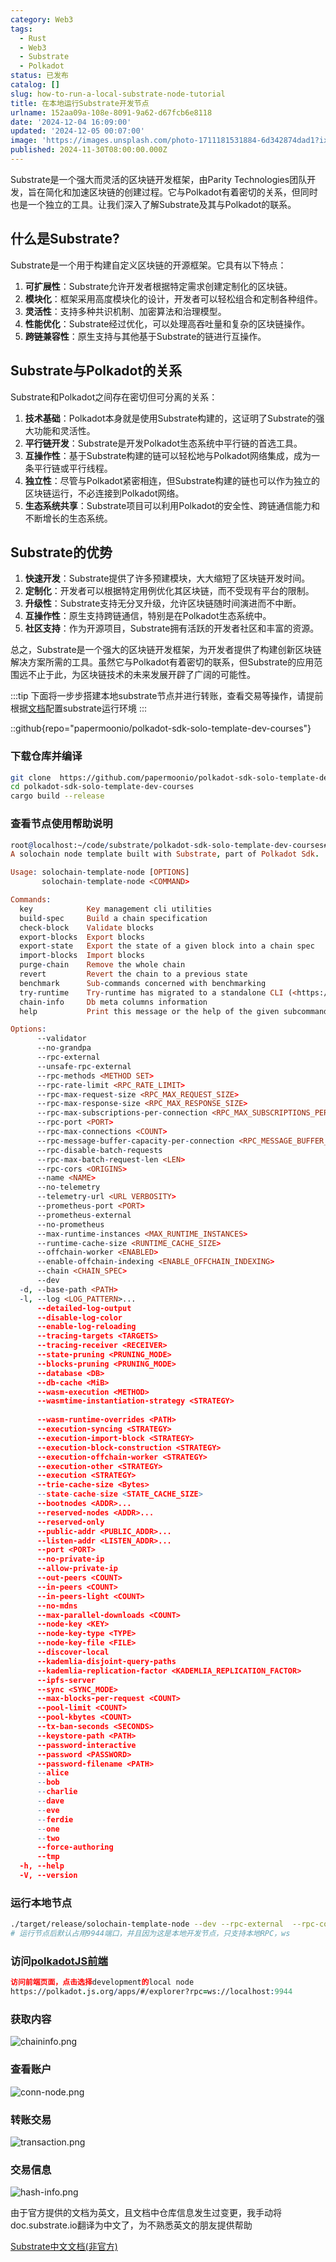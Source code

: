 ```yaml
---
category: Web3
tags:
  - Rust
  - Web3
  - Substrate
  - Polkadot
status: 已发布
catalog: []
slug: how-to-run-a-local-substrate-node-tutorial
title: 在本地运行Substrate开发节点
urlname: 152aa09a-108e-8091-9a62-d67fcb6e8118
date: '2024-12-04 16:09:00'
updated: '2024-12-05 00:07:00'
image: 'https://images.unsplash.com/photo-1711181531884-6d342874dad1?ixlib=rb-4.0.3&q=85&fm=jpg&crop=entropy&cs=srgb'
published: 2024-11-30T08:00:00.000Z
---
```


Substrate是一个强大而灵活的区块链开发框架，由Parity Technologies团队开发，旨在简化和加速区块链的创建过程。它与Polkadot有着密切的关系，但同时也是一个独立的工具。让我们深入了解Substrate及其与Polkadot的联系。


## 什么是Substrate?


Substrate是一个用于构建自定义区块链的开源框架。它具有以下特点：

1. **可扩展性**：Substrate允许开发者根据特定需求创建定制化的区块链。
2. **模块化**：框架采用高度模块化的设计，开发者可以轻松组合和定制各种组件。
3. **灵活性**：支持多种共识机制、加密算法和治理模型。
4. **性能优化**：Substrate经过优化，可以处理高吞吐量和复杂的区块链操作。
5. **跨链兼容性**：原生支持与其他基于Substrate的链进行互操作。

## Substrate与Polkadot的关系


Substrate和Polkadot之间存在密切但可分离的关系：

1. **技术基础**：Polkadot本身就是使用Substrate构建的，这证明了Substrate的强大功能和灵活性。
2. **平行链开发**：Substrate是开发Polkadot生态系统中平行链的首选工具。
3. **互操作性**：基于Substrate构建的链可以轻松地与Polkadot网络集成，成为一条平行链或平行线程。
4. **独立性**：尽管与Polkadot紧密相连，但Substrate构建的链也可以作为独立的区块链运行，不必连接到Polkadot网络。
5. **生态系统共享**：Substrate项目可以利用Polkadot的安全性、跨链通信能力和不断增长的生态系统。

## Substrate的优势

1. **快速开发**：Substrate提供了许多预建模块，大大缩短了区块链开发时间。
2. **定制化**：开发者可以根据特定用例优化其区块链，而不受现有平台的限制。
3. **升级性**：Substrate支持无分叉升级，允许区块链随时间演进而不中断。
4. **互操作性**：原生支持跨链通信，特别是在Polkadot生态系统中。
5. **社区支持**：作为开源项目，Substrate拥有活跃的开发者社区和丰富的资源。

总之，Substrate是一个强大的区块链开发框架，为开发者提供了构建创新区块链解决方案所需的工具。虽然它与Polkadot有着密切的联系，但Substrate的应用范围远不止于此，为区块链技术的未来发展开辟了广阔的可能性。


:::tip
下面将一步步搭建本地substrate节点并进行转账，查看交易等操作，请提前根据[文档](https://substrate-docs.pages.dev/en/install/macos/?mode=light)配置substrate运行环境
:::


::github{repo="papermoonio/polkadot-sdk-solo-template-dev-courses"}


### 下载仓库并编译


```bash
git clone  https://github.com/papermoonio/polkadot-sdk-solo-template-dev-courses 
cd polkadot-sdk-solo-template-dev-courses
cargo build --release
```


### 查看节点使用帮助说明


```prolog
root@localhost:~/code/substrate/polkadot-sdk-solo-template-dev-courses# ./target/release/solochain-template-node -h
A solochain node template built with Substrate, part of Polkadot Sdk.

Usage: solochain-template-node [OPTIONS]
       solochain-template-node <COMMAND>

Commands:
  key            Key management cli utilities
  build-spec     Build a chain specification
  check-block    Validate blocks
  export-blocks  Export blocks
  export-state   Export the state of a given block into a chain spec
  import-blocks  Import blocks
  purge-chain    Remove the whole chain
  revert         Revert the chain to a previous state
  benchmark      Sub-commands concerned with benchmarking
  try-runtime    Try-runtime has migrated to a standalone CLI (<https://github.com/paritytech/try-runtime-cli>). The subcommand exists as a stub and deprecation notice. It will be removed entirely some time after January 2024
  chain-info     Db meta columns information
  help           Print this message or the help of the given subcommand(s)

Options:
      --validator                                                                                Enable validator mode
      --no-grandpa                                                                               Disable GRANDPA
      --rpc-external                                                                             Listen to all RPC interfaces (default: local)
      --unsafe-rpc-external                                                                      Listen to all RPC interfaces
      --rpc-methods <METHOD SET>                                                                 RPC methods to expose. [default: auto] [possible values: auto, safe, unsafe]
      --rpc-rate-limit <RPC_RATE_LIMIT>                                                          RPC rate limiting (calls/minute) for each connection
      --rpc-max-request-size <RPC_MAX_REQUEST_SIZE>                                              Set the maximum RPC request payload size for both HTTP and WS in megabytes [default: 15]
      --rpc-max-response-size <RPC_MAX_RESPONSE_SIZE>                                            Set the maximum RPC response payload size for both HTTP and WS in megabytes [default: 15]
      --rpc-max-subscriptions-per-connection <RPC_MAX_SUBSCRIPTIONS_PER_CONNECTION>              Set the maximum concurrent subscriptions per connection [default: 1024]
      --rpc-port <PORT>                                                                          Specify JSON-RPC server TCP port
      --rpc-max-connections <COUNT>                                                              Maximum number of RPC server connections [default: 100]
      --rpc-message-buffer-capacity-per-connection <RPC_MESSAGE_BUFFER_CAPACITY_PER_CONNECTION>  The number of messages the RPC server is allowed to keep in memory [default: 64]
      --rpc-disable-batch-requests                                                               Disable RPC batch requests
      --rpc-max-batch-request-len <LEN>                                                          Limit the max length per RPC batch request
      --rpc-cors <ORIGINS>                                                                       Specify browser *origins* allowed to access the HTTP & WS RPC servers
      --name <NAME>                                                                              The human-readable name for this node
      --no-telemetry                                                                             Disable connecting to the Substrate telemetry server
      --telemetry-url <URL VERBOSITY>                                                            The URL of the telemetry server to connect to
      --prometheus-port <PORT>                                                                   Specify Prometheus exporter TCP Port
      --prometheus-external                                                                      Expose Prometheus exporter on all interfaces
      --no-prometheus                                                                            Do not expose a Prometheus exporter endpoint
      --max-runtime-instances <MAX_RUNTIME_INSTANCES>                                            The size of the instances cache for each runtime [max: 32] [default: 8]
      --runtime-cache-size <RUNTIME_CACHE_SIZE>                                                  Maximum number of different runtimes that can be cached [default: 2]
      --offchain-worker <ENABLED>                                                                Execute offchain workers on every block [default: when-authority] [possible values: always, never, when-authority]
      --enable-offchain-indexing <ENABLE_OFFCHAIN_INDEXING>                                      Enable offchain indexing API [default: false] [possible values: true, false]
      --chain <CHAIN_SPEC>                                                                       Specify the chain specification
      --dev                                                                                      Specify the development chain
  -d, --base-path <PATH>                                                                         Specify custom base path
  -l, --log <LOG_PATTERN>...                                                                     Sets a custom logging filter (syntax: `<target>=<level>`)
      --detailed-log-output                                                                      Enable detailed log output
      --disable-log-color                                                                        Disable log color output
      --enable-log-reloading                                                                     Enable feature to dynamically update and reload the log filter
      --tracing-targets <TARGETS>                                                                Sets a custom profiling filter
      --tracing-receiver <RECEIVER>                                                              Receiver to process tracing messages [default: log] [possible values: log]
      --state-pruning <PRUNING_MODE>                                                             Specify the state pruning mode
      --blocks-pruning <PRUNING_MODE>                                                            Specify the blocks pruning mode [default: archive-canonical]
      --database <DB>                                                                            Select database backend to use [possible values: rocksdb, paritydb, auto, paritydb-experimental]
      --db-cache <MiB>                                                                           Limit the memory the database cache can use
      --wasm-execution <METHOD>                                                                  Method for executing Wasm runtime code [default: compiled] [possible values: interpreted-i-know-what-i-do, compiled]
      --wasmtime-instantiation-strategy <STRATEGY>                                               The WASM instantiation method to use [default: pooling-copy-on-write] [possible values: pooling-copy-on-write, recreate-instance-copy-on-write, pooling,
                                                                                                 recreate-instance]
      --wasm-runtime-overrides <PATH>                                                            Specify the path where local WASM runtimes are stored
      --execution-syncing <STRATEGY>                                                             Runtime execution strategy for importing blocks during initial sync [possible values: native, wasm, both, native-else-wasm]
      --execution-import-block <STRATEGY>                                                        Runtime execution strategy for general block import (including locally authored blocks) [possible values: native, wasm, both, native-else-wasm]
      --execution-block-construction <STRATEGY>                                                  Runtime execution strategy for constructing blocks [possible values: native, wasm, both, native-else-wasm]
      --execution-offchain-worker <STRATEGY>                                                     Runtime execution strategy for offchain workers [possible values: native, wasm, both, native-else-wasm]
      --execution-other <STRATEGY>                                                               Runtime execution strategy when not syncing, importing or constructing blocks [possible values: native, wasm, both, native-else-wasm]
      --execution <STRATEGY>                                                                     The execution strategy that should be used by all execution contexts [possible values: native, wasm, both, native-else-wasm]
      --trie-cache-size <Bytes>                                                                  Specify the state cache size [default: 67108864]
      --state-cache-size <STATE_CACHE_SIZE>                                                      DEPRECATED: switch to `--trie-cache-size`
      --bootnodes <ADDR>...                                                                      Specify a list of bootnodes
      --reserved-nodes <ADDR>...                                                                 Specify a list of reserved node addresses
      --reserved-only                                                                            Whether to only synchronize the chain with reserved nodes
      --public-addr <PUBLIC_ADDR>...                                                             Public address that other nodes will use to connect to this node
      --listen-addr <LISTEN_ADDR>...                                                             Listen on this multiaddress
      --port <PORT>                                                                              Specify p2p protocol TCP port
      --no-private-ip                                                                            Always forbid connecting to private IPv4/IPv6 addresses
      --allow-private-ip                                                                         Always accept connecting to private IPv4/IPv6 addresses
      --out-peers <COUNT>                                                                        Number of outgoing connections we're trying to maintain [default: 8]
      --in-peers <COUNT>                                                                         Maximum number of inbound full nodes peers [default: 32]
      --in-peers-light <COUNT>                                                                   Maximum number of inbound light nodes peers [default: 100]
      --no-mdns                                                                                  Disable mDNS discovery (default: true)
      --max-parallel-downloads <COUNT>                                                           Maximum number of peers from which to ask for the same blocks in parallel [default: 5]
      --node-key <KEY>                                                                           Secret key to use for p2p networking
      --node-key-type <TYPE>                                                                     Crypto primitive to use for p2p networking [default: ed25519] [possible values: ed25519]
      --node-key-file <FILE>                                                                     File from which to read the node's secret key to use for p2p networking
      --discover-local                                                                           Enable peer discovery on local networks
      --kademlia-disjoint-query-paths                                                            Require iterative Kademlia DHT queries to use disjoint paths
      --kademlia-replication-factor <KADEMLIA_REPLICATION_FACTOR>                                Kademlia replication factor [default: 20]
      --ipfs-server                                                                              Join the IPFS network and serve transactions over bitswap protocol
      --sync <SYNC_MODE>                                                                         Blockchain syncing mode. [default: full] [possible values: full, fast, fast-unsafe, warp]
      --max-blocks-per-request <COUNT>                                                           Maximum number of blocks per request [default: 64]
      --pool-limit <COUNT>                                                                       Maximum number of transactions in the transaction pool [default: 8192]
      --pool-kbytes <COUNT>                                                                      Maximum number of kilobytes of all transactions stored in the pool [default: 20480]
      --tx-ban-seconds <SECONDS>                                                                 How long a transaction is banned for
      --keystore-path <PATH>                                                                     Specify custom keystore path
      --password-interactive                                                                     Use interactive shell for entering the password used by the keystore
      --password <PASSWORD>                                                                      Password used by the keystore
      --password-filename <PATH>                                                                 File that contains the password used by the keystore
      --alice                                                                                    Shortcut for `--name Alice --validator`
      --bob                                                                                      Shortcut for `--name Bob --validator`
      --charlie                                                                                  Shortcut for `--name Charlie --validator`
      --dave                                                                                     Shortcut for `--name Dave --validator`
      --eve                                                                                      Shortcut for `--name Eve --validator`
      --ferdie                                                                                   Shortcut for `--name Ferdie --validator`
      --one                                                                                      Shortcut for `--name One --validator`
      --two                                                                                      Shortcut for `--name Two --validator`
      --force-authoring                                                                          Enable authoring even when offline
      --tmp                                                                                      Run a temporary node
  -h, --help                                                                                     Print help (see more with '--help')
  -V, --version                                                                                  Print version
```


### 运行本地节点


```bash
./target/release/solochain-template-node --dev --rpc-external  --rpc-cors all
# 运行节点后默认占用9944端口，并且因为这是本地开发节点，只支持本地RPC，ws
```


### 访问[polkadotJS前端](https://polkadot.js.org/apps/#/explorer?rpc=ws://localhost:9944)


```prolog
访问前端页面，点击选择development的local node
https://polkadot.js.org/apps/#/explorer?rpc=ws://localhost:9944
```


### 获取内容


![chaininfo.png](https://prod-files-secure.s3.us-west-2.amazonaws.com/5d24fe63-e567-4804-86f9-9fdc62e13082/89be5adf-5619-4306-be75-45b425e3c446/chaininfo.png?X-Amz-Algorithm=AWS4-HMAC-SHA256&X-Amz-Content-Sha256=UNSIGNED-PAYLOAD&X-Amz-Credential=ASIAZI2LB466XMDXHINQ%2F20250326%2Fus-west-2%2Fs3%2Faws4_request&X-Amz-Date=20250326T053809Z&X-Amz-Expires=3600&X-Amz-Security-Token=IQoJb3JpZ2luX2VjELz%2F%2F%2F%2F%2F%2F%2F%2F%2F%2FwEaCXVzLXdlc3QtMiJGMEQCIGH4aGghRzF62%2FrWZq2%2F2lsyeWaFlib90Ti9GhBJfZaqAiAC60yjsopeVTwHWp0NQgfZiuA%2FVPDNKPxNh%2FcsRMCLHir%2FAwglEAAaDDYzNzQyMzE4MzgwNSIM7pW%2BwIfUzpVWIiZAKtwDCroymjdfWJgFe7mElC3swy1SbnVuJhX22y%2FmQ7FP0bkZ7qTavJMZu8MUW%2BTvENDbKrrJwYv2pRtjj4eMafjir8c%2BYX6MHcRdaas58l%2FJqdpyZVt30jj3C54YeTFh9uLvLrsLns2i4iSdco2jAgA7IRe4n0N%2BmLyB1fr1Z3jpMQP40X9j%2F76rSxZ%2BbAgBfcH8aLNHiDpe%2BLmAMoC5zXlZK0dbF9RvbwPXwxYIRIHxE6FXvbZdvVaEDRXCp8gf8Ch%2B4hX09U643%2FLquwIs5fGu2%2FPGJbxOw7sd0GcE0sjgYaoT2FmVG%2BR60AypLm%2Bx%2BjjHgU3VTukPodtg8t2NNX5BGV9924HVvOcDBWFE9MbpWYwwgIsuHHyV8V1ETCTnsWxmAOZ%2FqoUZGSCrqSKfNkc5wZDBS7zhsK9Fyeh%2FouXsCbVnRS%2FPZiLVaRbHMF%2B9nLYJlcjmG7SBTcHs6dbtdyx7uiMJZgUc737hUKaD7N8L9%2Bjbx4gQ%2FxM8Iqiif3kwkyL35aHJrWkZuz%2BzvdfZl95Xdp1s%2BNX5Jrr6J7Vp2m%2Fu47GAr6PXkut2M3ipOAOlgge7AKKbMMEHEZZqyeu6aPgf5xKPHMhFcWfPMSbnvoWPUcwnPjRuTBILOAi4k84w3%2BeNvwY6pgHIqP%2FTe7i1vcu49P%2FwUc4CqXlgvpOSIDrFmrIeXi%2BKSB8hC%2B4E1%2Fv%2BNNr3ZVaI1oFgb58E%2FKwkplUR%2FWsGC2Y3ONTaTzMi3AngvzrpNRhSv7ppv87S8L5UF4MEq26g5rmJoiSy4S0fE7rBslGXB%2FuQfAKZb1fk9Sh7D1KdPbrcgjEg2dtwdrgp3FbQmaI13TLTQ21VPbp2yEZ%2BdezkRmStNjypzi1z&X-Amz-Signature=bc5698e6faa513ce2899ceaa2f929e9324d499543aff7682125e64e677fa0301&X-Amz-SignedHeaders=host&x-id=GetObject)


### 查看账户


![conn-node.png](https://prod-files-secure.s3.us-west-2.amazonaws.com/5d24fe63-e567-4804-86f9-9fdc62e13082/05964f92-c6d8-42d1-b4a1-b3a852295683/conn-node.png?X-Amz-Algorithm=AWS4-HMAC-SHA256&X-Amz-Content-Sha256=UNSIGNED-PAYLOAD&X-Amz-Credential=ASIAZI2LB466XMDXHINQ%2F20250326%2Fus-west-2%2Fs3%2Faws4_request&X-Amz-Date=20250326T053809Z&X-Amz-Expires=3600&X-Amz-Security-Token=IQoJb3JpZ2luX2VjELz%2F%2F%2F%2F%2F%2F%2F%2F%2F%2FwEaCXVzLXdlc3QtMiJGMEQCIGH4aGghRzF62%2FrWZq2%2F2lsyeWaFlib90Ti9GhBJfZaqAiAC60yjsopeVTwHWp0NQgfZiuA%2FVPDNKPxNh%2FcsRMCLHir%2FAwglEAAaDDYzNzQyMzE4MzgwNSIM7pW%2BwIfUzpVWIiZAKtwDCroymjdfWJgFe7mElC3swy1SbnVuJhX22y%2FmQ7FP0bkZ7qTavJMZu8MUW%2BTvENDbKrrJwYv2pRtjj4eMafjir8c%2BYX6MHcRdaas58l%2FJqdpyZVt30jj3C54YeTFh9uLvLrsLns2i4iSdco2jAgA7IRe4n0N%2BmLyB1fr1Z3jpMQP40X9j%2F76rSxZ%2BbAgBfcH8aLNHiDpe%2BLmAMoC5zXlZK0dbF9RvbwPXwxYIRIHxE6FXvbZdvVaEDRXCp8gf8Ch%2B4hX09U643%2FLquwIs5fGu2%2FPGJbxOw7sd0GcE0sjgYaoT2FmVG%2BR60AypLm%2Bx%2BjjHgU3VTukPodtg8t2NNX5BGV9924HVvOcDBWFE9MbpWYwwgIsuHHyV8V1ETCTnsWxmAOZ%2FqoUZGSCrqSKfNkc5wZDBS7zhsK9Fyeh%2FouXsCbVnRS%2FPZiLVaRbHMF%2B9nLYJlcjmG7SBTcHs6dbtdyx7uiMJZgUc737hUKaD7N8L9%2Bjbx4gQ%2FxM8Iqiif3kwkyL35aHJrWkZuz%2BzvdfZl95Xdp1s%2BNX5Jrr6J7Vp2m%2Fu47GAr6PXkut2M3ipOAOlgge7AKKbMMEHEZZqyeu6aPgf5xKPHMhFcWfPMSbnvoWPUcwnPjRuTBILOAi4k84w3%2BeNvwY6pgHIqP%2FTe7i1vcu49P%2FwUc4CqXlgvpOSIDrFmrIeXi%2BKSB8hC%2B4E1%2Fv%2BNNr3ZVaI1oFgb58E%2FKwkplUR%2FWsGC2Y3ONTaTzMi3AngvzrpNRhSv7ppv87S8L5UF4MEq26g5rmJoiSy4S0fE7rBslGXB%2FuQfAKZb1fk9Sh7D1KdPbrcgjEg2dtwdrgp3FbQmaI13TLTQ21VPbp2yEZ%2BdezkRmStNjypzi1z&X-Amz-Signature=925cc0d6632350c7fcaec74a7882a96b174c7017de9210e175d5f981503a3953&X-Amz-SignedHeaders=host&x-id=GetObject)


### 转账交易


![transaction.png](https://prod-files-secure.s3.us-west-2.amazonaws.com/5d24fe63-e567-4804-86f9-9fdc62e13082/65593d3b-9b56-4fbe-a383-1447c903127f/transaction.png?X-Amz-Algorithm=AWS4-HMAC-SHA256&X-Amz-Content-Sha256=UNSIGNED-PAYLOAD&X-Amz-Credential=ASIAZI2LB466XMDXHINQ%2F20250326%2Fus-west-2%2Fs3%2Faws4_request&X-Amz-Date=20250326T053809Z&X-Amz-Expires=3600&X-Amz-Security-Token=IQoJb3JpZ2luX2VjELz%2F%2F%2F%2F%2F%2F%2F%2F%2F%2FwEaCXVzLXdlc3QtMiJGMEQCIGH4aGghRzF62%2FrWZq2%2F2lsyeWaFlib90Ti9GhBJfZaqAiAC60yjsopeVTwHWp0NQgfZiuA%2FVPDNKPxNh%2FcsRMCLHir%2FAwglEAAaDDYzNzQyMzE4MzgwNSIM7pW%2BwIfUzpVWIiZAKtwDCroymjdfWJgFe7mElC3swy1SbnVuJhX22y%2FmQ7FP0bkZ7qTavJMZu8MUW%2BTvENDbKrrJwYv2pRtjj4eMafjir8c%2BYX6MHcRdaas58l%2FJqdpyZVt30jj3C54YeTFh9uLvLrsLns2i4iSdco2jAgA7IRe4n0N%2BmLyB1fr1Z3jpMQP40X9j%2F76rSxZ%2BbAgBfcH8aLNHiDpe%2BLmAMoC5zXlZK0dbF9RvbwPXwxYIRIHxE6FXvbZdvVaEDRXCp8gf8Ch%2B4hX09U643%2FLquwIs5fGu2%2FPGJbxOw7sd0GcE0sjgYaoT2FmVG%2BR60AypLm%2Bx%2BjjHgU3VTukPodtg8t2NNX5BGV9924HVvOcDBWFE9MbpWYwwgIsuHHyV8V1ETCTnsWxmAOZ%2FqoUZGSCrqSKfNkc5wZDBS7zhsK9Fyeh%2FouXsCbVnRS%2FPZiLVaRbHMF%2B9nLYJlcjmG7SBTcHs6dbtdyx7uiMJZgUc737hUKaD7N8L9%2Bjbx4gQ%2FxM8Iqiif3kwkyL35aHJrWkZuz%2BzvdfZl95Xdp1s%2BNX5Jrr6J7Vp2m%2Fu47GAr6PXkut2M3ipOAOlgge7AKKbMMEHEZZqyeu6aPgf5xKPHMhFcWfPMSbnvoWPUcwnPjRuTBILOAi4k84w3%2BeNvwY6pgHIqP%2FTe7i1vcu49P%2FwUc4CqXlgvpOSIDrFmrIeXi%2BKSB8hC%2B4E1%2Fv%2BNNr3ZVaI1oFgb58E%2FKwkplUR%2FWsGC2Y3ONTaTzMi3AngvzrpNRhSv7ppv87S8L5UF4MEq26g5rmJoiSy4S0fE7rBslGXB%2FuQfAKZb1fk9Sh7D1KdPbrcgjEg2dtwdrgp3FbQmaI13TLTQ21VPbp2yEZ%2BdezkRmStNjypzi1z&X-Amz-Signature=79c237573cf290c6231cecf57aee64e6ca7a9382c4ff96de1ab2dee3530093ae&X-Amz-SignedHeaders=host&x-id=GetObject)


### 交易信息


![hash-info.png](https://prod-files-secure.s3.us-west-2.amazonaws.com/5d24fe63-e567-4804-86f9-9fdc62e13082/7b9b0ba8-edf2-4998-9e9d-9cde7a64aa23/hash-info.png?X-Amz-Algorithm=AWS4-HMAC-SHA256&X-Amz-Content-Sha256=UNSIGNED-PAYLOAD&X-Amz-Credential=ASIAZI2LB466XMDXHINQ%2F20250326%2Fus-west-2%2Fs3%2Faws4_request&X-Amz-Date=20250326T053809Z&X-Amz-Expires=3600&X-Amz-Security-Token=IQoJb3JpZ2luX2VjELz%2F%2F%2F%2F%2F%2F%2F%2F%2F%2FwEaCXVzLXdlc3QtMiJGMEQCIGH4aGghRzF62%2FrWZq2%2F2lsyeWaFlib90Ti9GhBJfZaqAiAC60yjsopeVTwHWp0NQgfZiuA%2FVPDNKPxNh%2FcsRMCLHir%2FAwglEAAaDDYzNzQyMzE4MzgwNSIM7pW%2BwIfUzpVWIiZAKtwDCroymjdfWJgFe7mElC3swy1SbnVuJhX22y%2FmQ7FP0bkZ7qTavJMZu8MUW%2BTvENDbKrrJwYv2pRtjj4eMafjir8c%2BYX6MHcRdaas58l%2FJqdpyZVt30jj3C54YeTFh9uLvLrsLns2i4iSdco2jAgA7IRe4n0N%2BmLyB1fr1Z3jpMQP40X9j%2F76rSxZ%2BbAgBfcH8aLNHiDpe%2BLmAMoC5zXlZK0dbF9RvbwPXwxYIRIHxE6FXvbZdvVaEDRXCp8gf8Ch%2B4hX09U643%2FLquwIs5fGu2%2FPGJbxOw7sd0GcE0sjgYaoT2FmVG%2BR60AypLm%2Bx%2BjjHgU3VTukPodtg8t2NNX5BGV9924HVvOcDBWFE9MbpWYwwgIsuHHyV8V1ETCTnsWxmAOZ%2FqoUZGSCrqSKfNkc5wZDBS7zhsK9Fyeh%2FouXsCbVnRS%2FPZiLVaRbHMF%2B9nLYJlcjmG7SBTcHs6dbtdyx7uiMJZgUc737hUKaD7N8L9%2Bjbx4gQ%2FxM8Iqiif3kwkyL35aHJrWkZuz%2BzvdfZl95Xdp1s%2BNX5Jrr6J7Vp2m%2Fu47GAr6PXkut2M3ipOAOlgge7AKKbMMEHEZZqyeu6aPgf5xKPHMhFcWfPMSbnvoWPUcwnPjRuTBILOAi4k84w3%2BeNvwY6pgHIqP%2FTe7i1vcu49P%2FwUc4CqXlgvpOSIDrFmrIeXi%2BKSB8hC%2B4E1%2Fv%2BNNr3ZVaI1oFgb58E%2FKwkplUR%2FWsGC2Y3ONTaTzMi3AngvzrpNRhSv7ppv87S8L5UF4MEq26g5rmJoiSy4S0fE7rBslGXB%2FuQfAKZb1fk9Sh7D1KdPbrcgjEg2dtwdrgp3FbQmaI13TLTQ21VPbp2yEZ%2BdezkRmStNjypzi1z&X-Amz-Signature=823148ef7121cb7eb3b6908496733d16c3092607a9498d4def54b69a60b08562&X-Amz-SignedHeaders=host&x-id=GetObject)


由于官方提供的文档为英文，且文档中仓库信息发生过变更，我手动将doc.substrate.io翻译为中文了，为不熟悉英文的朋友提供帮助


[ Substrate中文文档(非官方)](https://substrate-docs.pages.dev/en/tutorials/build-a-blockchain/?mode=light)

